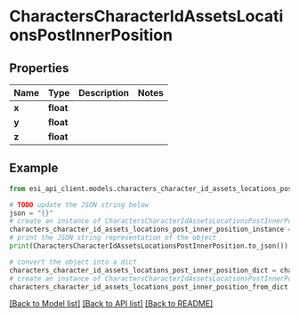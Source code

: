 # CharactersCharacterIdAssetsLocationsPostInnerPosition


## Properties

Name | Type | Description | Notes
------------ | ------------- | ------------- | -------------
**x** | **float** |  | 
**y** | **float** |  | 
**z** | **float** |  | 

## Example

```python
from esi_api_client.models.characters_character_id_assets_locations_post_inner_position import CharactersCharacterIdAssetsLocationsPostInnerPosition

# TODO update the JSON string below
json = "{}"
# create an instance of CharactersCharacterIdAssetsLocationsPostInnerPosition from a JSON string
characters_character_id_assets_locations_post_inner_position_instance = CharactersCharacterIdAssetsLocationsPostInnerPosition.from_json(json)
# print the JSON string representation of the object
print(CharactersCharacterIdAssetsLocationsPostInnerPosition.to_json())

# convert the object into a dict
characters_character_id_assets_locations_post_inner_position_dict = characters_character_id_assets_locations_post_inner_position_instance.to_dict()
# create an instance of CharactersCharacterIdAssetsLocationsPostInnerPosition from a dict
characters_character_id_assets_locations_post_inner_position_from_dict = CharactersCharacterIdAssetsLocationsPostInnerPosition.from_dict(characters_character_id_assets_locations_post_inner_position_dict)
```
[[Back to Model list]](../README.md#documentation-for-models) [[Back to API list]](../README.md#documentation-for-api-endpoints) [[Back to README]](../README.md)


